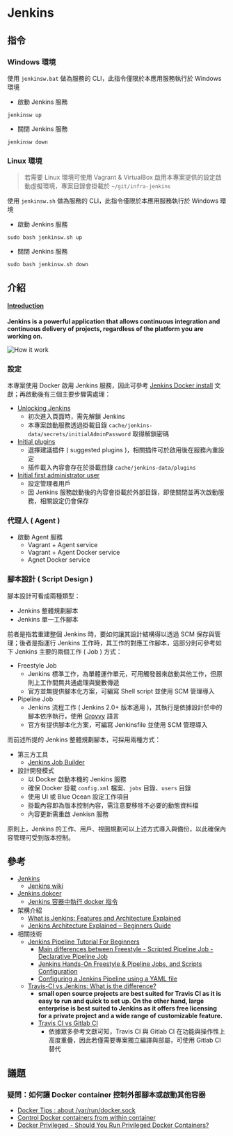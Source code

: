 # Jenkins

## 指令

### Windows 環境

使用 ```jenkinsw.bat``` 做為服務的 CLI，此指令僅限於本應用服務執行於 Windows 環境

+ 啟動 Jenkins 服務

```
jenkinsw up
```

+ 關閉 Jenkins 服務

```
jenkinsw down
```

### Linux 環境
> 若需要 Linux 環境可使用 Vagrant & VirtualBox 啟用本專案提供的設定啟動虛擬環境，專案目錄會掛載於 ```~/git/infra-jenkins```

使用 ```jenkinsw.sh``` 做為服務的 CLI，此指令僅限於本應用服務執行於 Windows 環境

+ 啟動 Jenkins 服務

```
sudo bash jenkinsw.sh up
```

+ 關閉 Jenkins 服務

```
sudo bash jenkinsw.sh down
```


## 介紹

#### [Introduction](https://www.tutorialspoint.com/jenkins/index.htm)

**Jenkins is a powerful application that allows continuous integration and continuous delivery of projects, regardless of the platform you are working on.**

![How it work](https://devopscube.com/wp-content/uploads/2020/03/jenkins-architecture-1024x657.png.webp)


### 設定

本專案使用 Docker 啟用 Jenkins 服務，因此可參考 [Jenkins Docker install](https://www.jenkins.io/doc/book/installing/docker/) 文獻；再啟動後有三個主要步驟需處理：

+ [Unlocking Jenkins](https://www.jenkins.io/doc/book/installing/docker/#unlocking-jenkins)
    - 初次進入頁面時，需先解鎖 Jenkins
    - 本專案啟動服務透過掛載目錄 ```cache/jenkins-data/secrets/initialAdminPassword``` 取得解鎖密碼
+ [Initial plugins](https://www.jenkins.io/doc/book/installing/docker/#customizing-jenkins-with-plugins)
    - 選擇建議插件 ( suggested plugins )，相關插件可於啟用後在服務內重設定
    - 插件載入內容會存在於掛載目錄 ```cache/jenkins-data/plugins```
+ [Initial first administrator user](https://www.jenkins.io/doc/book/installing/docker/#creating-the-first-administrator-user)
    - 設定管理者用戶
    - 因 Jenkins 服務啟動後的內容會掛載於外部目錄，即使關閉並再次啟動服務，相關設定仍會保存

### 代理人 ( Agent )

+ 啟動 Agent 服務
    - Vagrant + Agent service
    - Vagrant + Agent Docker service
    - Agnet Docker service

### 腳本設計 ( Script Design )

腳本設計可看成兩種類型：

+ Jenkins 整體規劃腳本
+ Jenkins 單一工作腳本

前者是指若重建整個 Jenkins 時，要如何讓其設計結構得以透過 SCM 保存與管理；後者是指運行 Jenkins 工作時，其工作的對應工作腳本，這部分則可參考如下 Jenkins 主要的兩個工作 ( Job ) 方式：

+ Freestyle Job
    - Jenkins 標準工作，為單體運作單元，可用觸發器來啟動其他工作，但原則上工作間無共通處理與變數傳遞
    - 官方並無提供腳本化方案，可編寫 Shell script 並使用 SCM 管理導入
+ Pipeline Job
    - Jenkins 流程工作 ( Jenkins 2.0+ 版本適用 )，其執行是依據設計於中的腳本依序執行，使用 [Grovvy](https://www.eficode.com/blog/jenkins-groovy-tutorial) 語言
    - 官方有提供腳本化方案，可編寫 Jenkinsfile 並使用 SCM 管理導入

而前述所提的 Jenkins 整體規劃腳本，可採用兩種方式：

+ 第三方工具
    - [Jenkins Job Builder](https://docs.openstack.org/infra/jenkins-job-builder/index.html)
+ 設計開發模式
    - 以 Docker 啟動本機的 Jenkins 服務
    - 確保 Docker 掛載 ```config.xml``` 檔案、```jobs``` 目錄、```users``` 目錄
    - 使用 UI 或 Blue Ocean 設定工作項目
    - 掛載內容即為版本控制內容，需注意要移除不必要的動態資料檔
    - 內容更新需重啟 Jenkisn 服務

原則上，Jenkins 的工作、用戶、視圖規劃可以上述方式導入與備份，以此確保內容管理可受到版本控制。

## 參考

+ [Jenkins](https://www.jenkins.io/)
    - [Jenkins wiki](https://zh.wikipedia.org/zh-tw/Jenkins_(%E8%BD%AF%E4%BB%B6))
+ [Jenkins dokcer](https://hub.docker.com/r/jenkins/jenkins)
    - [Jenkins 容器中執行 docker 指令](https://www.gss.com.tw/blog/jenkins-docker)
+ 架構介紹
    - [What is Jenkins: Features and Architecture Explained](https://www.simplilearn.com/tutorials/jenkins-tutorial/what-is-jenkins)
    - [Jenkins Architecture Explained – Beginners Guide](https://devopscube.com/jenkins-architecture-explained/)
+ 相關技術
    - [Jenkins Pipeline Tutorial For Beginners](https://devopscube.com/jenkins-pipeline-as-code/)
        + [Main differences between Freestyle - Scripted Pipeline Job - Declarative Pipeline Job](https://support.cloudbees.com/hc/en-us/articles/115003908372)
        + [Jenkins Hands-On Freestyle & Pipeline Jobs, and Scripts Configuration](https://faun.pub/jenkins-jobs-hands-on-for-the-different-use-cases-devops-b153efb483c7)
        + [Configuring a Jenkins Pipeline using a YAML file](https://medium.com/wolox/dynamic-jenkins-pipelines-b04066371fbc)
    - [Travis-CI vs Jenkins: What is the difference?](D:\Document\Gitlab\DEVOPS\iwa-devops)
        + **small open source projects are best suited for Travis CI as it is easy to run and quick to set up. On the other hand, large enterprise is best suited to Jenkins as it offers free licensing for a private project and a wide range of customizable feature.**
        + [Travis CI vs Gitlab CI](https://knapsackpro.com/ci_comparisons/travis-ci/vs/gitlab-ci)
            - 依據眾多參考文獻可知，Travis CI 與 Gitlab CI 在功能與操作性上高度重疊，因此若僅需要專案獨立編譯與部屬，可使用 Gitlab CI 替代
## 議題

### 疑問：如何讓 Docker container 控制外部腳本或啟動其他容器

+ [Docker Tips : about /var/run/docker.sock](https://betterprogramming.pub/about-var-run-docker-sock-3bfd276e12fd)
+ [Control Docker containers from within container](https://fredrikaverpil.github.io/2018/12/14/control-docker-containers-from-within-container/)
+ [Docker Privileged - Should You Run Privileged Docker Containers?](https://phoenixnap.com/kb/docker-privileged)
